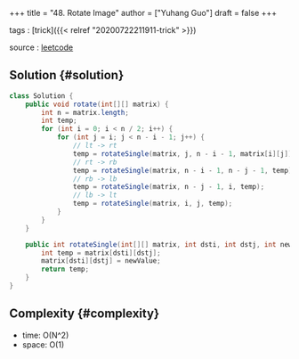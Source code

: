 +++
title = "48. Rotate Image"
author = ["Yuhang Guo"]
draft = false
+++

tags
: [trick]({{< relref "20200722211911-trick" >}})

source
: [leetcode](https://leetcode.com/problems/rotate-image/)


## Solution {#solution}

```java
class Solution {
    public void rotate(int[][] matrix) {
        int n = matrix.length;
        int temp;
        for (int i = 0; i < n / 2; i++) {
            for (int j = i; j < n - i - 1; j++) {
                // lt -> rt
                temp = rotateSingle(matrix, j, n - i - 1, matrix[i][j]);
                // rt -> rb
                temp = rotateSingle(matrix, n - i - 1, n - j - 1, temp);
                // rb -> lb
                temp = rotateSingle(matrix, n - j - 1, i, temp);
                // lb -> lt
                temp = rotateSingle(matrix, i, j, temp);
            }
        }
    }

    public int rotateSingle(int[][] matrix, int dsti, int dstj, int newValue) {
        int temp = matrix[dsti][dstj];
        matrix[dsti][dstj] = newValue;
        return temp;
    }
}
```


## Complexity {#complexity}

-   time: O(N^2)
-   space: O(1)
